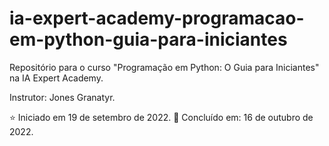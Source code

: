 # ia-expert-academy-programacao-em-python-guia-para-iniciantes

Repositório para o curso "Programação em Python: O Guia para Iniciantes" na IA Expert Academy.

Instrutor: Jones Granatyr.

:star: Iniciado em 19 de setembro de 2022.
:star2: Concluído em: 16 de outubro de 2022.
